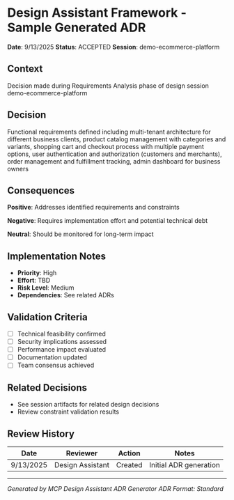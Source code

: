 # Design Assistant Framework - Sample Generated ADR

**Date**: 9/13/2025
**Status**: ACCEPTED
**Session**: demo-ecommerce-platform

## Context

Decision made during Requirements Analysis phase of design session demo-ecommerce-platform

## Decision

Functional requirements defined including multi-tenant architecture for different business clients, product catalog management with categories and variants, shopping cart and checkout process with multiple payment options, user authentication and authorization (customers and merchants), order management and fulfillment tracking, admin dashboard for business owners

## Consequences

**Positive**: Addresses identified requirements and constraints

**Negative**: Requires implementation effort and potential technical debt

**Neutral**: Should be monitored for long-term impact

## Implementation Notes

- **Priority**: High
- **Effort**: TBD
- **Risk Level**: Medium
- **Dependencies**: See related ADRs

## Validation Criteria

- [ ] Technical feasibility confirmed
- [ ] Security implications assessed
- [ ] Performance impact evaluated
- [ ] Documentation updated
- [ ] Team consensus achieved

## Related Decisions

- See session artifacts for related design decisions
- Review constraint validation results

## Review History

| Date | Reviewer | Action | Notes |
|------|----------|--------|-------|
| 9/13/2025 | Design Assistant | Created | Initial ADR generation |

---

*Generated by MCP Design Assistant ADR Generator*
*ADR Format: Standard*